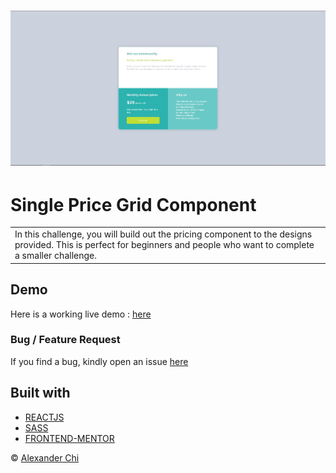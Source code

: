 # ![Single Price Grid Component](https://raw.githubusercontent.com/alexandercds/single-price-grid-component/master/src/assets/images/preview.jpg)
# Single Price Grid Component
<table>
<tr>
<td>
    In this challenge, you will build out the pricing component to the designs provided. This is perfect for beginners and people who want to complete a smaller challenge.
</td>
</tr>
</table>


## Demo
Here is a working live demo :  [here](https://alexandercds.github.io/single-price-grid-component/)

### Bug / Feature Request

If you find a bug, kindly open an issue [here](https://github.com/alexandercds/single-price-grid-component/issues/new)

## Built with 

- [REACTJS](https://reactjs.org/)
- [SASS](https://sass-lang.com/)
- [FRONTEND-MENTOR](https://www.frontendmentor.io/challenges/)


© [Alexander Chi ](https://alexandercd.dev/)